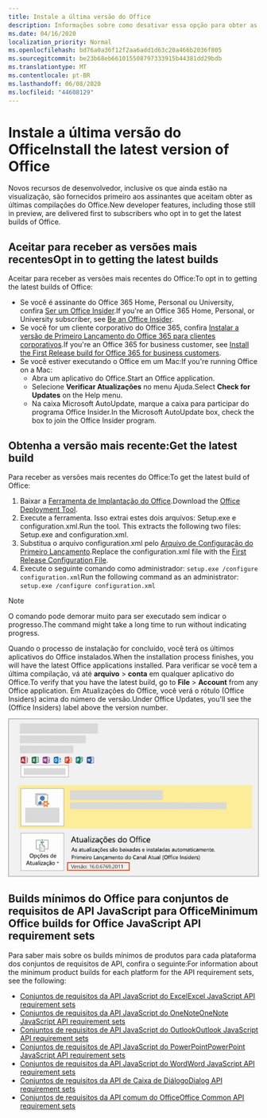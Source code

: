 ```yaml
---
title: Instale a última versão do Office
description: Informações sobre como desativar essa opção para obter as versões mais recentes do Office.
ms.date: 04/16/2020
localization_priority: Normal
ms.openlocfilehash: bd76a0a36f12f2aa6add1d63c20a466b2036f805
ms.sourcegitcommit: be23b68eb661015508797333915b44381dd29bdb
ms.translationtype: MT
ms.contentlocale: pt-BR
ms.lasthandoff: 06/08/2020
ms.locfileid: "44608129"
---
```

# <a name="install-the-latest-version-of-office"></a><span data-ttu-id="31ece-103">Instale a última versão do Office</span><span class="sxs-lookup"><span data-stu-id="31ece-103">Install the latest version of Office</span></span>

<span data-ttu-id="31ece-104">Novos recursos de desenvolvedor, inclusive os que ainda estão na visualização, são fornecidos primeiro aos assinantes que aceitam obter as últimas compilações do Office.</span><span class="sxs-lookup"><span data-stu-id="31ece-104">New developer features, including those still in preview, are delivered first to subscribers who opt in to get the latest builds of Office.</span></span>

## <a name="opt-in-to-getting-the-latest-builds"></a><span data-ttu-id="31ece-105">Aceitar para receber as versões mais recentes</span><span class="sxs-lookup"><span data-stu-id="31ece-105">Opt in to getting the latest builds</span></span>

<span data-ttu-id="31ece-106">Aceitar para receber as versões mais recentes do Office:</span><span class="sxs-lookup"><span data-stu-id="31ece-106">To opt in to getting the latest builds of Office:</span></span>

- <span data-ttu-id="31ece-107">Se você é assinante do Office 365 Home, Personal ou University, confira [Ser um Office Insider](https://insider.office.com).</span><span class="sxs-lookup"><span data-stu-id="31ece-107">If you're an Office 365 Home, Personal, or University subscriber, see [Be an Office Insider](https://insider.office.com).</span></span>
- <span data-ttu-id="31ece-108">Se você for um cliente corporativo do Office 365, confira [Instalar a versão de Primeiro Lançamento do Office 365 para clientes corporativos](https://support.office.com/article/Install-the-First-Release-build-for-Office-365-for-business-customers-4dd8ba40-73c0-4468-b778-c7b744d03ead).</span><span class="sxs-lookup"><span data-stu-id="31ece-108">If you're an Office 365 for business customer, see [Install the First Release build for Office 365 for business customers](https://support.office.com/article/Install-the-First-Release-build-for-Office-365-for-business-customers-4dd8ba40-73c0-4468-b778-c7b744d03ead).</span></span>
- <span data-ttu-id="31ece-109">Se você estiver executando o Office em um Mac:</span><span class="sxs-lookup"><span data-stu-id="31ece-109">If you're running Office on a Mac:</span></span>
  - <span data-ttu-id="31ece-110">Abra um aplicativo do Office.</span><span class="sxs-lookup"><span data-stu-id="31ece-110">Start an Office application.</span></span>
  - <span data-ttu-id="31ece-111">Selecione **Verificar Atualizações** no menu Ajuda.</span><span class="sxs-lookup"><span data-stu-id="31ece-111">Select **Check for Updates** on the Help menu.</span></span>
  - <span data-ttu-id="31ece-112">Na caixa Microsoft AutoUpdate, marque a caixa para participar do programa Office Insider.</span><span class="sxs-lookup"><span data-stu-id="31ece-112">In the Microsoft AutoUpdate box, check the box to join the Office Insider program.</span></span>

## <a name="get-the-latest-build"></a><span data-ttu-id="31ece-113">Obtenha a versão mais recente:</span><span class="sxs-lookup"><span data-stu-id="31ece-113">Get the latest build</span></span>

<span data-ttu-id="31ece-114">Para receber as versões mais recentes do Office:</span><span class="sxs-lookup"><span data-stu-id="31ece-114">To get the latest build of Office:</span></span>

1. <span data-ttu-id="31ece-115">Baixar a [Ferramenta de Implantação do Office](https://www.microsoft.com/download/details.aspx?id=49117).</span><span class="sxs-lookup"><span data-stu-id="31ece-115">Download the [Office Deployment Tool](https://www.microsoft.com/download/details.aspx?id=49117).</span></span>
2. <span data-ttu-id="31ece-p101">Execute a ferramenta. Isso extrai estes dois arquivos: Setup.exe e configuration.xml.</span><span class="sxs-lookup"><span data-stu-id="31ece-p101">Run the tool. This extracts the following two files: Setup.exe and configuration.xml.</span></span>
3. <span data-ttu-id="31ece-118">Substitua o arquivo configuration.xml pelo [Arquivo de Configuração do Primeiro Lançamento](https://raw.githubusercontent.com/OfficeDev/Office-Add-in-Commands-Samples/master/Tools/FirstReleaseConfig/configuration.xml).</span><span class="sxs-lookup"><span data-stu-id="31ece-118">Replace the configuration.xml file with the [First Release Configuration File](https://raw.githubusercontent.com/OfficeDev/Office-Add-in-Commands-Samples/master/Tools/FirstReleaseConfig/configuration.xml).</span></span>
4. <span data-ttu-id="31ece-119">Execute o seguinte comando como administrador: `setup.exe /configure configuration.xml`</span><span class="sxs-lookup"><span data-stu-id="31ece-119">Run the following command as an administrator:  `setup.exe /configure configuration.xml`</span></span>

> [!NOTE]
> <span data-ttu-id="31ece-120">O comando pode demorar muito para ser executado sem indicar o progresso.</span><span class="sxs-lookup"><span data-stu-id="31ece-120">The command might take a long time to run without indicating progress.</span></span>

<span data-ttu-id="31ece-121">Quando o processo de instalação for concluído, você terá os últimos aplicativos do Office instalados.</span><span class="sxs-lookup"><span data-stu-id="31ece-121">When the installation process finishes, you will have the latest Office applications installed.</span></span> <span data-ttu-id="31ece-122">Para verificar se você tem a última compilação, vá até **arquivo** > **conta** em qualquer aplicativo do Office.</span><span class="sxs-lookup"><span data-stu-id="31ece-122">To verify that you have the latest build, go to **File** > **Account** from any Office application.</span></span> <span data-ttu-id="31ece-123">Em Atualizações do Office, você verá o rótulo (Office Insiders) acima do número de versão.</span><span class="sxs-lookup"><span data-stu-id="31ece-123">Under Office Updates, you'll see the (Office Insiders) label above the version number.</span></span>

![Uma captura de tela que mostra informações do produto com o rótulo Office Insiders](../images/office-insiders-label.png)

## <a name="minimum-office-builds-for-office-javascript-api-requirement-sets"></a><span data-ttu-id="31ece-125">Builds mínimos do Office para conjuntos de requisitos de API JavaScript para Office</span><span class="sxs-lookup"><span data-stu-id="31ece-125">Minimum Office builds for Office JavaScript API requirement sets</span></span>

<span data-ttu-id="31ece-126">Para saber mais sobre os builds mínimos de produtos para cada plataforma dos conjuntos de requisitos de API, confira o seguinte:</span><span class="sxs-lookup"><span data-stu-id="31ece-126">For information about the minimum product builds for each platform for the API requirement sets, see the following:</span></span>

- [<span data-ttu-id="31ece-127">Conjuntos de requisitos da API JavaScript do Excel</span><span class="sxs-lookup"><span data-stu-id="31ece-127">Excel JavaScript API requirement sets</span></span>](../reference/requirement-sets/excel-api-requirement-sets.md)
- [<span data-ttu-id="31ece-128">Conjuntos de requisitos da API JavaScript do OneNote</span><span class="sxs-lookup"><span data-stu-id="31ece-128">OneNote JavaScript API requirement sets</span></span>](../reference/requirement-sets/onenote-api-requirement-sets.md)
- [<span data-ttu-id="31ece-129">Conjuntos de requisitos de API JavaScript do Outlook</span><span class="sxs-lookup"><span data-stu-id="31ece-129">Outlook JavaScript API requirement sets</span></span>](../reference/requirement-sets/outlook-api-requirement-sets.md)
- [<span data-ttu-id="31ece-130">Conjuntos de requisitos de API JavaScript do PowerPoint</span><span class="sxs-lookup"><span data-stu-id="31ece-130">PowerPoint JavaScript API requirement sets</span></span>](../reference/requirement-sets/powerpoint-api-requirement-sets.md)
- [<span data-ttu-id="31ece-131">Conjuntos de requisitos da API JavaScript do Word</span><span class="sxs-lookup"><span data-stu-id="31ece-131">Word JavaScript API requirement sets</span></span>](../reference/requirement-sets/word-api-requirement-sets.md)
- [<span data-ttu-id="31ece-132">Conjuntos de requisitos da API de Caixa de Diálogo</span><span class="sxs-lookup"><span data-stu-id="31ece-132">Dialog API requirement sets</span></span>](../reference/requirement-sets/dialog-api-requirement-sets.md)
- [<span data-ttu-id="31ece-133">Conjuntos de requisitos da API comum do Office</span><span class="sxs-lookup"><span data-stu-id="31ece-133">Office Common API requirement sets</span></span>](../reference/requirement-sets/office-add-in-requirement-sets.md)
